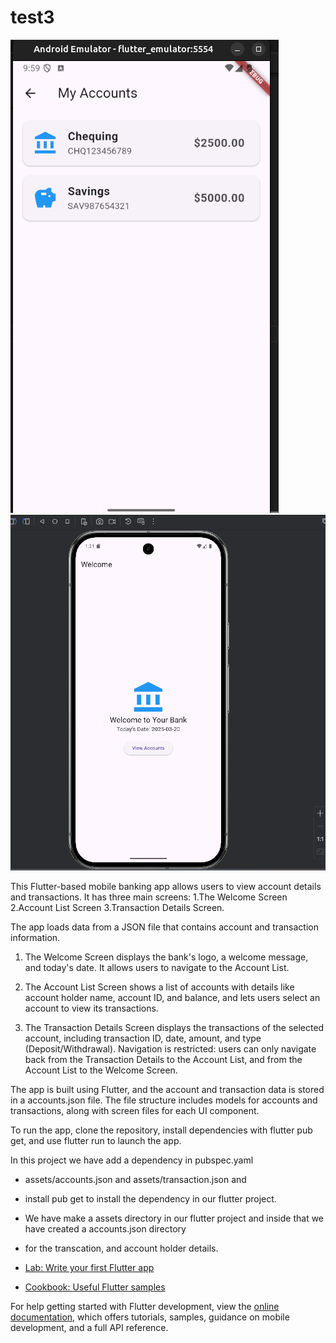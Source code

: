 # test3
![home](./assets/accounts.png)
![home](./assets/img.png)

This Flutter-based mobile banking app allows users to view account details and transactions. 
It has three main screens: 
1.The Welcome Screen
2.Account List Screen
3.Transaction Details Screen.

The app loads data from a JSON file that contains account and transaction information.

1. The Welcome Screen displays the bank's logo, a welcome message, and today's date. 
It allows users to navigate to the Account List. 

2. The Account List Screen shows a list of accounts with details like account holder name, account ID,
and balance, and lets users select an account to view its transactions.

3. The Transaction Details Screen displays the transactions of the selected account, including 
transaction ID, date, amount, and type (Deposit/Withdrawal). Navigation is restricted: users can 
only navigate back from the Transaction Details to the Account List, and from the Account List to 
the Welcome Screen.

The app is built using Flutter, and the account and transaction data is stored in a accounts.json 
file. The file structure includes models for accounts and transactions, along with screen files for
each UI component.

To run the app, clone the repository, install dependencies with flutter pub get, and use flutter run
to launch the app.

In this project we have add a  dependency in pubspec.yaml
- assets/accounts.json and assets/transaction.json and 
- install pub get to install the dependency in our flutter project.

- We have make a assets directory in our flutter project and inside that we have created a accounts.json directory 
- for the transcation, and account holder details.



- [Lab: Write your first Flutter app](https://docs.flutter.dev/get-started/codelab)
- [Cookbook: Useful Flutter samples](https://docs.flutter.dev/cookbook)

For help getting started with Flutter development, view the
[online documentation](https://docs.flutter.dev/), which offers tutorials,
samples, guidance on mobile development, and a full API reference.

